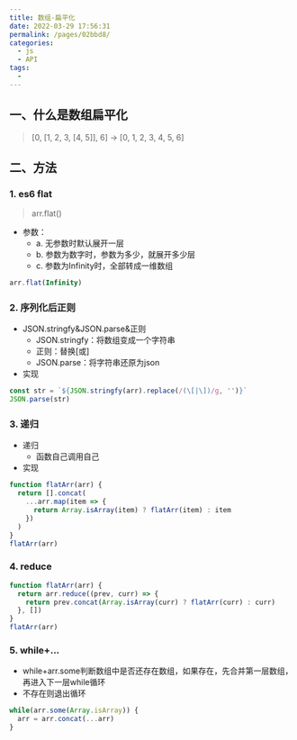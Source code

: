 ```yaml
---
title: 数组-扁平化
date: 2022-03-29 17:56:31
permalink: /pages/02bbd8/
categories:
  - js
  - API
tags:
  - 
---
```


## 一、什么是数组扁平化
> [0, [1, 2, 3, [4, 5]], 6] -> [0, 1, 2, 3, 4, 5, 6]
## 二、方法
### 1. es6 flat
> arr.flat()
- 参数：
  - a. 无参数时默认展开一层
  - b. 参数为数字时，参数为多少，就展开多少层
  - c. 参数为Infinity时，全部转成一维数组
```js
arr.flat(Infinity)
```
### 2. 序列化后正则
- JSON.stringfy&JSON.parse&正则
  - JSON.stringfy：将数组变成一个字符串
  - 正则：替换[或]
  - JSON.parse：将字符串还原为json
- 实现
```js
const str = `${JSON.stringfy(arr).replace(/(\[|\])/g, '')}`
JSON.parse(str)
```
### 3. 递归
- 递归
  - 函数自己调用自己
- 实现
```js
function flatArr(arr) {
  return [].concat(
    ...arr.map(item => {
      return Array.isArray(item) ? flatArr(item) : item
    })
  )
}
flatArr(arr)
```
### 4. reduce
```js
function flatArr(arr) {
  return arr.reduce((prev, curr) => {
    return prev.concat(Array.isArray(curr) ? flatArr(curr) : curr)
  }, [])
}
flatArr(arr)
```
### 5. while+...
- while+arr.some判断数组中是否还存在数组，如果存在，先合并第一层数组，再进入下一层while循环
- 不存在则退出循环
```js
while(arr.some(Array.isArray)) {
  arr = arr.concat(...arr)
}
```
